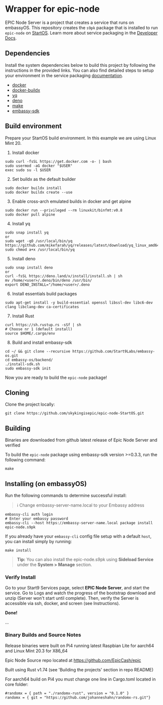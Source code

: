 # Wrapper for epic-node

EPIC Node Server is a project that creates a service that runs on embassyOS. This repository creates the `s9pk` package that is installed to run `epic-node` on [StartOS](https://github.com/Start9Labs/embassy-os/). Learn more about service packaging in the [Developer Docs](https://start9.com/latest/developer-docs/).

## Dependencies

Install the system dependencies below to build this project by following the instructions in the provided links. You can also find detailed steps to setup your environment in the service packaging [documentation]([https://docs.start9.com/0.3.5.x/developer-docs/packaging]).

- [docker](https://docs.docker.com/get-docker)
- [docker-buildx](https://docs.docker.com/buildx/working-with-buildx/)
- [yq](https://mikefarah.gitbook.io/yq)
- [deno](https://deno.land/)
- [make](https://www.gnu.org/software/make/)
- [embassy-sdk](https://docs.start9.com/0.3.5.x/developer-docs/packaging)

## Build environment
Prepare your StartOS build environment. In this example we are using Linux Mint 20.
1. Install docker
```
sudo curl -fsSL https://get.docker.com -o- | bash
sudo usermod -aG docker "$USER"
exec sudo su -l $USER
```
2. Set buildx as the default builder
```
sudo docker buildx install
sudo docker buildx create --use
```
3. Enable cross-arch emulated builds in docker and get alpine
```
sudo docker run --privileged --rm linuxkit/binfmt:v0.8
sudo docker pull alpine
```
4. Install yq
```
sudo snap install yq
or
sudo wget -qO /usr/local/bin/yq https://github.com/mikefarah/yq/releases/latest/download/yq_linux_amd64
sudo chmod a+x /usr/local/bin/yq
```
5. Install deno
```
sudo snap install deno
or
curl -fsSL https://deno.land/x/install/install.sh | sh
mv /home/<user>/.deno/bin/deno /usr/bin/
export DENO_INSTALL="/home/<user>/.deno
```
6. Install essentials build packages
```
sudo apt-get install -y build-essential openssl libssl-dev libc6-dev clang libclang-dev ca-certificates
```
7. Install Rust
```
curl https://sh.rustup.rs -sSf | sh
# Choose nr 1 (default install)
source $HOME/.cargo/env
```
8. Build and install embassy-sdk
```
cd ~/ && git clone --recursive https://github.com/Start9Labs/embassy-os.git
cd embassy-os/backend/
./install-sdk.sh
sudo embassy-sdk init
```
Now you are ready to build the `epic-node` package!

## Cloning

Clone the project locally:

```
git clone https://github.com/skykingisepic/epic-node-StartOS.git
```

## Building

Binaries are downloaded from github latest release of Epic Node Server and verified

To build the `epic-node` package using embassy-sdk version >=0.3.3, run the following command:

```
make
```

## Installing (on embassyOS)

Run the following commands to determine successful install:
> :information_source: Change embassy-server-name.local to your Embassy address

```
embassy-cli auth login
# Enter your embassy password
embassy-cli --host https://embassy-server-name.local package install epic-node.s9pk
```

If you already have your `embassy-cli` config file setup with a default `host`, you can install simply by running:

```
make install
```

> **Tip:** You can also install the epic-node.s9pk using **Sideload Service** under the **System > Manage** section.

### Verify Install

Go to your Start9 Services page, select **EPIC Node Server**, and start the service. Go to Logs and watch the progress of the bootstrap download and unzip (Server won't start until complete). Then, verify the Server is accessible via ssh, docker, and screen (see Instructions).

**Done!** 

...

### Binary Builds and Source Notes

Release binaries were built on Pi4 running latest Raspbian Lite for aarch64 and Linux Mint 20.3 for X86_64

Epic Node Source repo located at https://github.com/EpicCash/epic

Built using Rust v1.74 (see 'Building the projects' section in repo README)

For aarch64 build on Pi4 you must change one line in Cargo.toml located in core folder:
```
#randomx = { path = "./randomx-rust", version = "0.1.0" }
randomx = { git = "https://github.com/johanneshahn/randomx-rs.git"}
```

